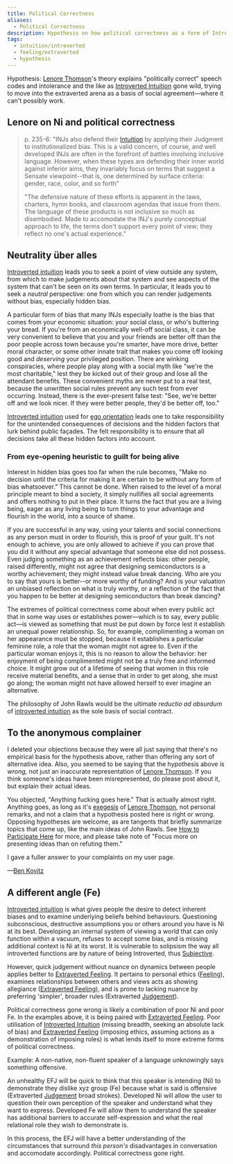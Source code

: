 ```yaml
---
title: Political Correctness
aliases:
  - Political Correctness
description: Hypothesis on how political correctness as a form of Introverted Intuition
tags:
  - intuition/introverted
  - feeling/extraverted
  - hypothesis
---
```


Hypothesis: [Lenore Thomson](/wiki/people-and-systems/lenore-thomson)'s theory explains "politically correct" speech codes and intolerance and the like as [Introverted Intuition](/wiki/function-attitude/attitudes/introverted-intuition) gone wild, trying to move into the extraverted arena as a basis of social agreement—where it can't possibly work.

## Lenore on Ni and political correctness

> p. 235-6: "INJs also defend their [Intuition](/wiki/function-attitude/functions/intuition) by applying their Judgment to institutionalized bias. This is a valid concern, of course, and well developed INJs are often in the forefront of battles involving inclusive language. However, when these types are defending their inner world against inferior aims, they invariably focus on terms that suggest a Sensate viewpoint--that is, one determined by surface criteria: gender, race, color, and so forth"
>
> "The defensive nature of these efforts is apparent in the laws, charters, hymn books, and classroom agendas that issue from them. The language of these products is not inclusive so much as disembodied. Made to accomodate the INJ's purely conceptual approach to life, the terms don't support every point of view; they reflect no one's actual experience."

## Neutrality über alles

[Introverted intuition](/wiki/function-attitude/attitudes/introverted-intuition) leads you to seek a point of view outside any system, from which to make judgements about that system and see aspects of the system that can't be seen on its own terms. In particular, it leads you to seek a _neutral_ perspective: one from which you can render judgements without bias, especially hidden bias.

A particular form of bias that many INJs especially loathe is the bias that comes from your economic situation: your social class, or who's buttering your bread. If you're from an economically well-off social class, it can be very convenient to believe that you and your friends are better off than the poor people across town because you're smarter, have more drive, better moral character, or some other innate trait that makes you come off looking good and _deserving_ your privileged position. There are winking conspiracies, where people play along with a social myth like "we're the most charitable," lest they be kicked out of their group and lose all the attendant benefits. These convenient myths are never put to a real test, because the unwritten social rules prevent any such test from ever occurring. Instead, there is the ever-present false test: "See, we're better off and we look nicer. If they were better people, they'd be better off, too."

[Introverted intuition](/wiki/function-attitude/attitudes/introverted-intuition) used for [ego orientation](/wiki/ego-orientation) leads one to take responsibility for the unintended consequences of decisions and the hidden factors that lurk behind public façades. The felt responsibility is to ensure that all decisions take all these hidden factors into account.

### From eye-opening heuristic to guilt for being alive

Interest in hidden bias goes too far when the rule becomes, "Make no decision until the criteria for making it are certain to be without any form of bias whatsoever." This cannot be done. When raised to the level of a moral principle meant to bind a society, it simply nullifies all social agreements and offers nothing to put in their place. It turns the fact that you are a living being, eager as any living being to turn things to your advantage and flourish in the world, into a source of shame.

If you are successful in any way, using your talents and social connections as any person must in order to flourish, this is proof of your guilt. It's not enough to achieve, you are only allowed to achieve if you can prove that you did it without any special advantage that someone else did not possess. Even judging something as an achievement reflects bias: other people, raised differently, might not agree that designing semiconductors is a worthy achievement; they might instead value break dancing. Who are you to say that yours is better--or more worthy of funding? And is your valuation an unbiased reflection on what is truly worthy, or a reflection of the fact that you happen to be better at designing semiconductors than break dancing?

The extremes of political correctness come about when every public act that in some way uses or establishes power—which is to say, every public act—is viewed as something that must be put down by force lest it establish an unequal power relationship. So, for example, complimenting a woman on her appearance must be stopped, because it establishes a particular feminine role, a role that the woman might not agree to. Even if the particular woman enjoys it, this is no reason to allow the behavior: her enjoyment of being complimented might not be a truly free and informed choice. It might grow out of a lifetime of seeing that women in this role receive material benefits, and a sense that in order to get along, she must go along; the woman might not have allowed herself to ever imagine an alternative.

The philosophy of John Rawls would be the ultimate _reductio ad absurdum_ of [introverted intuition](/wiki/function-attitude/attitudes/introverted-intuition) as the sole basis of social contract.

## To the anonymous complainer

I deleted your objections because they were all just saying that there's no empirical basis for the hypothesis above, rather than offering any sort of alternative idea. Also, you seemed to be saying that the hypothesis above is _wrong,_ not just an inaccurate representation of [Lenore Thomson](/wiki/people-and-systems/lenore-thomson). If you think someone's ideas have been misrepresented, do please post about it, but explain their actual ideas.

You objected, "Anything fucking goes here." That is actually almost right. Anything goes, as long as it's [exegesis](/wiki/fundamentals/exegesis) of [Lenore Thomson](/wiki/people-and-systems/lenore-thomson), not personal remarks, and not a claim that a hypothesis posted here is right or wrong. Opposing hypotheses are welcome, as are tangents that briefly summarize topics that come up, like the main ideas of John Rawls. See [How to Participate Here](/wiki/misc/how-to-participate-here-archive) for more, and please take note of "Focus more on presenting ideas than on refuting them."

I gave a fuller answer to your complaints on my user page.

—[Ben Kovitz](https://web.archive.org/web/20111107144324/http://greenlightwiki.com/lenore-exegesis/Ben_Kovitz)

## A different angle (Fe)

[Introverted intuition](/wiki/function-attitude/attitudes/introverted-intuition) is what gives people the desire to detect inherent biases and to examine underlying beliefs behind behaviours. Questioning subconscious, destructive assumptions you or others around you have is Ni at its best. Developing an internal system of viewing a world that can only function within a vacuum, refuses to accept some bias, and is missing additional context is Ni at its worst. It is vulnerable to solipsism the way all introverted functions are by nature of being Introverted, thus [Subjective](/wiki/our-difficulties/terms-with-nonobvious-meanings#objective-and-subjective).

However, quick judgement without nuance on dynamics between people applies better to [Extraverted Feeling](/wiki/function-attitude/attitudes/extraverted-feeling). It pertains to personal ethics ([Feeling](/wiki/function-attitude/functions/feeling)), examines relationships between others and views acts as showing allegiance ([Extraverted Feeling](/wiki/function-attitude/attitudes/extraverted-feeling)), and is prone to lacking nuance by preferring 'simpler', broader rules (Extraverted [Judgement](/wiki/function-attitude/functions/judgement)).

Political correctness gone wrong is likely a combination of poor Ni and poor Fe. In the examples above, it is being paired with [Extraverted Feeling](/wiki/function-attitude/attitudes/extraverted-feeling). Poor utilisation of [Introverted Intuition](/wiki/function-attitude/attitudes/introverted-intuition) (missing breadth, seeking an absolute lack of bias) and [Extraverted Feeling](/wiki/function-attitude/attitudes/extraverted-feeling) (imposing ethics, assuming actions as a demonstration of imposing roles) is what lends itself to more extreme forms of political correctness.

Example: A non-native, non-fluent speaker of a language unknowingly says something offensive.

An unhealthy EFJ will be quick to think that this speaker is intending (Ni) to demonstrate they dislike xyz group (Fe) because what is said is offensive (Extraverted [Judgement](/wiki/function-attitude/functions/judgement) broad strokes). Developed Ni will allow the user to question their own perception of the speaker and understand what they want to express. Developed Fe will allow them to understand the speaker has additional barriers to accurate self-expression and what the real relational role they wish to demonstrate is.

In this process, the EFJ will have a better understanding of the circumstances that surround _this person's_ disadvantages in conversation and accomodate accordingly. Political correctness gone right.
